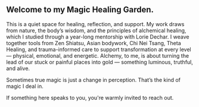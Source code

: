 ## Welcome to my Magic Healing Garden.
This is a quiet space for healing, reflection, and support. My work draws from nature, the body’s wisdom, and the principles of alchemical healing, which I studied through a year-long mentorship with Lorie Dechar. I weave together tools from Zen Shiatsu, Asian bodywork, Chi Nei Tsang, Theta Healing, and trauma-informed care to support transformation at every level — physical, emotional, and energetic. Alchemy, to me, is about turning the lead of our stuck or painful places into gold — something luminous, truthful, and alive.

Sometimes true magic is just a change in perception.
That’s the kind of magic I deal in.

If something here speaks to you, you're warmly invited to reach out.



<!--
**MagicHealingGarden/MagicHealingGarden** is a ✨ _special_ ✨ repository because its `README.md` (this file) appears on your GitHub profile.

Here are some ideas to get you started:

- 🔭 I’m currently working on ...
- 🌱 I’m currently learning ...
- 👯 I’m looking to collaborate on ...
- 🤔 I’m looking for help with ...
- 💬 Ask me about ...
- 📫 How to reach me: ...
- 😄 Pronouns: ...
- ⚡ Fun fact: ...
-->
